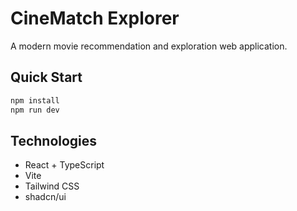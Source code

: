 
# CineMatch Explorer

A modern movie recommendation and exploration web application.

## Quick Start

```bash
npm install
npm run dev
```

## Technologies

- React + TypeScript
- Vite
- Tailwind CSS
- shadcn/ui
```
